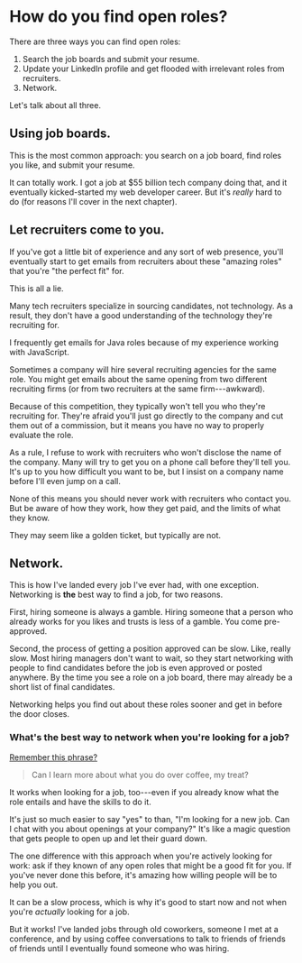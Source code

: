 
# How do you find open roles?

There are three ways you can find open roles:

1. Search the job boards and submit your resume.
2. Update your LinkedIn profile and get flooded with irrelevant roles from recruiters.
3. Network.

Let's talk about all three.

## Using job boards.

This is the most common approach: you search on a job board, find roles you like, and submit your resume.

It can totally work. I got a job at $55 billion tech company doing that, and it eventually kicked-started my web developer career. But it's *really* hard to do (for reasons I'll cover in the next chapter).

## Let recruiters come to you.

If you've got a little bit of experience and any sort of web presence, you'll eventually start to get emails from recruiters about these "amazing roles" that you're "the perfect fit" for.

This is all a lie.

Many tech recruiters specialize in sourcing candidates, not technology. As a result, they don't have a good understanding of the technology they're recruiting for.

I frequently get emails for Java roles because of my experience working with JavaScript.

Sometimes a company will hire several recruiting agencies for the same role. You  might get emails about the same opening from two different recruiting firms (or from two recruiters at the same firm---awkward).

Because of this competition, they typically won't tell you who they're recruiting for. They're afraid you'll just go directly to the company and cut them out of a commission, but it means you have no way to properly evaluate the role.

As a rule, I refuse to work with recruiters who won't disclose the name of the company. Many will try to get you on a phone call before they'll tell you. It's up to you how difficult you want to be, but I insist on a company name before I'll even jump on a call.

None of this means you should never work with recruiters who contact you. But be aware of how they work, how they get paid, and the limits of what they know.

They may seem like a golden ticket, but typically are not.

## Network.

This is how I've landed every job I've ever had, with one exception. Networking is **the** best way to find a job, for two reasons.

First, hiring someone is always a gamble. Hiring someone that a person who already works for you likes and trusts is less of a gamble. You come pre-approved.

Second, the process of getting a position approved can be slow. Like, really slow. Most hiring managers don't want to wait, so they start networking with people to find candidates before the job is even approved or posted anywhere. By the time you see a role on a job board, there may already be a short list of final candidates.

Networking helps you find out about these roles sooner and get in before the door closes.

### What's the best way to network when you're looking for a job?

[Remember this phrase?](#how-do-you-figure-out-what-to-do-next)

> Can I learn more about what you do over coffee, my treat?

It works when looking for a job, too---even if you already know what the role entails and have the skills to do it.

It's just so much easier to say "yes" to than, "I'm looking for a new job. Can I chat with you about openings at your company?" It's like a magic question that gets people to open up and let their guard down.

The one difference with this approach when you're actively looking for work: ask if they known of any open roles that might be a good fit for you. If you've never done this before, it's amazing how willing people will be to help you out.

It can be a slow process, which is why it's good to start now and not when you're *actually* looking for a job.

But it works! I've landed jobs through old coworkers, someone I met at a conference, and by using coffee conversations to talk to friends of friends of friends until I eventually found someone who was hiring.